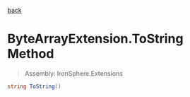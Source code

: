 ﻿

[back](/IronSphere.Extensions/types/ByteArrayExtension)

# ByteArrayExtension.ToString Method

> Assembly: IronSphere.Extensions

```csharp
string ToString()
```



 